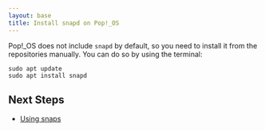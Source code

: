 ```yaml
---
layout: base
title: Install snapd on Pop!_OS
---
```


Pop!\_OS does not include `snapd` by default, so you need to install it from the
repositories manually. You can do so by using the terminal:

```
sudo apt update
sudo apt install snapd
```

## Next Steps

 * [Using snaps](usage)


